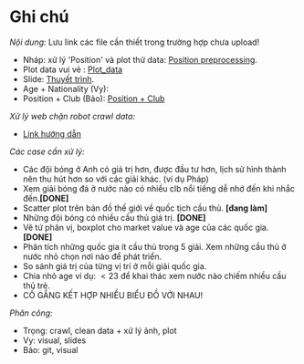 # Ghi chú  
_Nội dung:_ Lưu link các file cần thiết trong trường hợp chưa upload!  
* Nháp: xử lý 'Position' và plot thử data: [Position preprocessing](https://colab.research.google.com/drive/1_6gL7Nxj00hsap4ZnHcZoH7x3iQCWdKB?usp=sharing).  
* Plot data vui vẻ : [Plot_data](https://colab.research.google.com/drive/1edK1dhLnslY9KJ1TwIMyhboDrWVMNQGC?usp=sharing)
* Slide: [Thuyết trình](https://docs.google.com/presentation/d/1uTWaMQtzJ-tMB7H2wqCgfPUPkXixia89wESknU7tt2g/edit#slide=id.gc04041e828_0_574).  
* Age + Nationality (Vy): 
* Position + Club (Bảo): [Position + Club](https://colab.research.google.com/drive/163XVp1PogXYQCZ7XpOVJIay3VogUvd3V?usp=sharing)

_Xử lý web chặn robot crawl data:_
* [Link hướng dẫn](https://stackoverflow.com/questions/27652543/how-to-use-python-requests-to-fake-a-browser-visit-a-k-a-and-generate-user-agent)

_Các case cần xử lý:_
* Các đội bóng ở Anh có giá trị hơn, được đầu tư hơn, lịch sử hình thành nên thu hút hơn so với các giải khác. (ví dụ Pháp) 
* Xem giải bóng đá ở nước nào có nhiều clb nổi tiếng dễ nhớ đến khi nhắc đến.**[DONE]** 
* Scatter plot trên bản đồ thế giới về quốc tịch cầu thủ. **[đang làm]**
* Những đội bóng có nhiều cầu thủ giá trị. **[DONE]** 
* Vẽ tứ phân vị, boxplot cho market value và age của các quốc gia. **[DONE]** 
* Phân tích những quốc gia ít cầu thủ trong 5 giải. Xem những cầu thủ ở nước nhỏ chọn nơi nào để phát triển.
* So sánh giá trị của từng vị trí ở mỗi giải quốc gia.
* Chia nhỏ age ví dụ: $<23$ để khai thác xem nước nào chiếm nhiều cầu thủ trẻ.
* CỐ GẮNG KẾT HỢP NHIỀU BIỂU ĐỒ VỚI NHAU!

_Phân công:_
* Trọng: crawl, clean data + xử lý ảnh, plot
* Vy: visual, slides
* Bảo: git, visual
